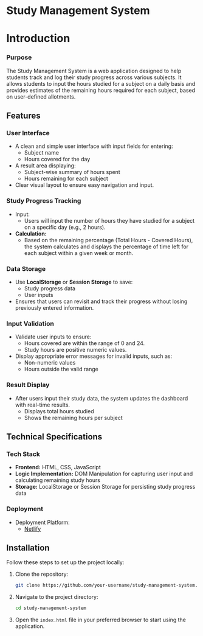 
# Study Management System

# Introduction

### Purpose
The Study Management System is a web application designed to help students track and log their study progress across various subjects. It allows students to input the hours studied for a subject on a daily basis and provides estimates of the remaining hours required for each subject, based on user-defined allotments.

## Features

### User Interface
- A clean and simple user interface with input fields for entering:
  - Subject name
  - Hours covered for the day
- A result area displaying:
  - Subject-wise summary of hours spent
  - Hours remaining for each subject
- Clear visual layout to ensure easy navigation and input.

### Study Progress Tracking
- Input:
  - Users will input the number of hours they have studied for a subject on a specific day (e.g., 2 hours).
- **Calculation:**
  - Based on the remaining percentage (Total Hours - Covered Hours), the system calculates and displays the percentage of time left for each subject within a given week or month.

### Data Storage
- Use **LocalStorage** or **Session Storage** to save:
  - Study progress data
  - User inputs
- Ensures that users can revisit and track their progress without losing previously entered information.

### Input Validation
- Validate user inputs to ensure:
  - Hours covered are within the range of 0 and 24.
  - Study hours are positive numeric values.
- Display appropriate error messages for invalid inputs, such as:
  - Non-numeric values
  - Hours outside the valid range

### Result Display
- After users input their study data, the system updates the dashboard with real-time results.
  - Displays total hours studied
  - Shows the remaining hours per subject

## Technical Specifications

### **Tech Stack**
- **Frontend:** HTML, CSS, JavaScript
- **Logic Implementation:** DOM Manipulation for capturing user input and calculating remaining study hours
- **Storage:** LocalStorage or Session Storage for persisting study progress data

### Deployment
- Deployment Platform:
  - [Netlify]((https://studyms.netlify.app/))

## Installation

Follow these steps to set up the project locally:

1. Clone the repository:
   ```bash
   git clone https://github.com/your-username/study-management-system.git
   ```
2. Navigate to the project directory:
   ```bash
   cd study-management-system
   ```
3. Open the `index.html` file in your preferred browser to start using the application.
